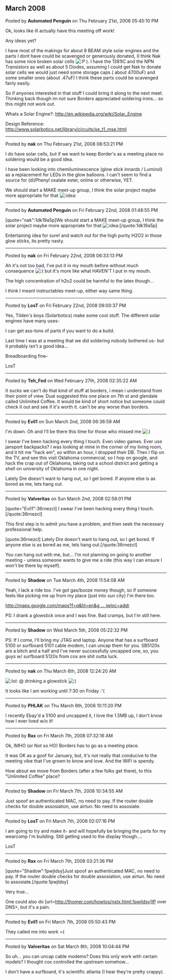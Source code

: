 ## March 2008
Posted by **Automated Penguin** on Thu February 21st, 2008 05:45:10 PM

Ok, looks like ill actually have this meeting off work! 

Any ideas yet?

I have most of  the makings for about 8 BEAM style solar engines and the parts I dont have could be scavenged or generously donated, (I think Nak has some nice broken solar cells <!-- s:P --><img src="{SMILIES_PATH}/icon_razz.gif" alt=":P" title="Razz" /><!-- s:P --> ). I have the 1381IC and the NPN Transistors as well as about 5 Diodes, assuming I could get Nak to donate solar cells we would just need some storage caps ( about 4700uF) and some smaller ones (about .47uF) I think these parts could be scavenged fairly easily.

So if anyones interested in that stuff I could bring it along to the next meet. Thinking back though im not sure Borders appreciated soldering irons... so this might not work out.


Whats a Solar Engine?: <http://en.wikipedia.org/wiki/Solar_Engine>

Design Reference: <http://www.solarbotics.net/library/circuits/se_t1_mse.html>

--------------------------------------------------------------------------------

Posted by **nak** on Thu February 21st, 2008 08:53:21 PM

I do have solar cells, but if we want to keep Border's as a meeting place no soldering would be a good idea.

I have been looking into chemiluminescence (glow stick innards / Luminol) as a replacement for LEDs in the glow balloons.  I can't seem to find a source for (di)Phenyl oxalate ester, online or otherwise, YET.

We should start a MAKE meet-up group, I think the solar project maybe more appropriate for that  <!-- s:idea: --><img src="{SMILIES_PATH}/icon_idea.gif" alt=":idea:" title="Idea" /><!-- s:idea: -->

--------------------------------------------------------------------------------

Posted by **Automated Penguin** on Fri February 22nd, 2008 01:48:55 PM

[quote="nak":1dk19a5p]We should start a MAKE meet-up group, I think the solar project maybe more appropriate for that  <!-- s:idea: --><img src="{SMILIES_PATH}/icon_idea.gif" alt=":idea:" title="Idea" /><!-- s:idea: -->[/quote:1dk19a5p]

Entertaining idea for sure! and watch out for the high purity H2O2 in those glow sticks, its pretty nasty.

--------------------------------------------------------------------------------

Posted by **nak** on Fri February 22nd, 2008 06:33:13 PM

Ah it's not too bad, I've put it in my mouth before without much consequence  <!-- s:( --><img src="{SMILIES_PATH}/icon_e_sad.gif" alt=":(" title="Sad" /><!-- s:( -->  but it's more like what HAVEN'T I put in my mouth.

The high concentration of h2o2 could be harmful to the latex though...

I think I meant instructables meet-up, either way same thing.

--------------------------------------------------------------------------------

Posted by **LosT** on Fri February 22nd, 2008 09:00:37 PM

Yes, Tilden's boys (Solarbotics) make some cool stuff.  The different solar engines have many uses-

I can get ass-tons of parts if you want to do a build.  

Last time I was at a meeting that we did soldering nobody bothered us- but it probably isn't a good idea...

Breadboarding fine-

LosT

--------------------------------------------------------------------------------

Posted by **Teh_Fed** on Wed February 27th, 2008 02:35:22 AM

It sucks we can't do that kind of stuff at borders, i mean i understand from their point of view. Dual suggested this one place on 7th st and glendale called Unlimited Coffee. It would be kind of short notice but someone could check it out and see if it's worth it. can't be any worse than borders.

--------------------------------------------------------------------------------

Posted by **Evil1** on Sun March 2nd, 2008 06:36:59 AM

I'm down. Oh and I'll be there this time for those who missed me  <!-- s:) --><img src="{SMILIES_PATH}/icon_e_smile.gif" alt=":)" title="Smile" /><!-- s:) --> 

I swear I've been hacking every thing I touch. Even video games. Ever use jansport backpacks? I was looking at mine in the corner of my living room, and it hit me "hack em", so within an hour, I dropped their DB. Then I flip on the TV, and see this visit Oklahoma commercial, so I hop on google, and hack the crap out of Oklahoma, taking out a school district and getting a shell on university of Oklahoma in one night. 

Lately Dre doesn't want to hang out, so I get bored. If anyone else is as bored as me, lets hang out.

--------------------------------------------------------------------------------

Posted by **Valveritas** on Sun March 2nd, 2008 02:58:01 PM

[quote="Evil1":36rnezcl]
I swear I've been hacking every thing I touch. [/quote:36rnezcl]

This first step is to admit you have a problem, and then seek the necessary professional help.

[quote:36rnezcl]
Lately Dre doesn't want to hang out, so I get bored. If anyone else is as bored as me, lets hang out.[/quote:36rnezcl]

You can hang out with me, but... I'm not planning on going to another meeting - unless someone wants to give me a ride (this way I can ensure I won't be there by myself).

--------------------------------------------------------------------------------

Posted by **Shadow** on Tue March 4th, 2008 11:54:08 AM

Yeah, I lack a ride too. I've got gas/booze money though, so if someone feels like picking me up from my place (just into sun city) I'm there too.

<!-- m --><a class="postlink" href="http://maps.google.com/maps?f=q&amp;hl=en&amp;geocode=&amp;q=107th+ave+%26+union+hills+drive&amp;sll=33.651547,-112.293109&amp;sspn=0.008341,0.014334&amp;ie=UTF8&amp;ll=33.653316,-112.292118&amp;spn=0.008341,0.014334&amp;z=16&amp;iwloc=addr">http://maps.google.com/maps?f=q&amp;hl=en&amp;g ... iwloc=addr</a><!-- m -->


PS: I drank a glowstick once and I was fine. Bad cramps, but I'm still here.

--------------------------------------------------------------------------------

Posted by **Shadow** on Wed March 5th, 2008 05:22:32 PM

PS: If I come, I'll bring my JTAG and laptop. Anyone that has a surfboard 5100 or surfboard 5101 cable modem, I can uncap them for you. SB5120s are a bitch and a half and I've never successfully uncapped one, so, you guys w/ surfboard 5120s from cox are shit outta luck.

--------------------------------------------------------------------------------

Posted by **nak** on Thu March 6th, 2008 12:24:20 AM

<!-- s:lol: --><img src="{SMILIES_PATH}/icon_lol.gif" alt=":lol:" title="Laughing" /><!-- s:lol: --> @ drinking a glowstick <!-- s:) --><img src="{SMILIES_PATH}/icon_e_smile.gif" alt=":)" title="Smile" /><!-- s:) -->

It looks like I am working until 7:30 on Friday :'(

--------------------------------------------------------------------------------

Posted by **PHLAK** on Thu March 6th, 2008 10:11:20 PM

I recently Ebay'd a 5100 and uncapped it, I love the 1.5MB up, I don't know how I ever lived w/o it!

--------------------------------------------------------------------------------

Posted by **Rax** on Fri March 7th, 2008 07:32:16 AM

Ok, IMHO (or Not so HO) Borders has to go as a meeting place.

It was OK as a goof for January, but, it's not really that conducive to the meeting vibe that I've grown to know and love. And the WiFi is spendy.

How about we move from Borders (after a few folks get there), to this "Unlimited Coffee" place?

--------------------------------------------------------------------------------

Posted by **Shadow** on Fri March 7th, 2008 10:34:55 AM

Just spoof an authenticated MAC, no need to pay. If the router double checks for double assosiation, use airtun. No need to assosiate.

--------------------------------------------------------------------------------

Posted by **LosT** on Fri March 7th, 2008 02:07:16 PM

I am going to try and make it- and will hopefully be bringing the parts for my wearcomp I'm building.  Still getting used to the display though....

LosT

--------------------------------------------------------------------------------

Posted by **Rax** on Fri March 7th, 2008 03:21:36 PM

[quote="Shadow":1pwjldsy]Just spoof an authenticated MAC, no need to pay. If the router double checks for double assosiation, use airtun. No need to assosiate.[/quote:1pwjldsy]

Very true...

One could also do [url=http://thomer.com/howtos/nstx.html:1pwjldsy]IP over DNS>, but it's a pain.

--------------------------------------------------------------------------------

Posted by **Evil1** on Fri March 7th, 2008 05:50:43 PM

They called me into work =(

--------------------------------------------------------------------------------

Posted by **Valveritas** on Sat March 8th, 2008 10:04:44 PM

So uh... you can uncap cable modems?  Does this only work with certain models?  I thought cox controlled the upstream somehow...

I don't have a surfboard, it's scientific atlanta (I hear they're pretty crappy).
